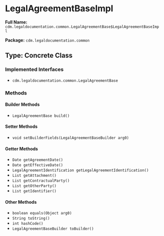 # LegalAgreementBaseImpl

**Full Name:** `cdm.legaldocumentation.common.LegalAgreementBase$LegalAgreementBaseImpl`

**Package:** `cdm.legaldocumentation.common`

## Type: Concrete Class

### Implemented Interfaces

- `cdm.legaldocumentation.common.LegalAgreementBase`

### Methods

#### Builder Methods

- `LegalAgreementBase build()`

#### Setter Methods

- `void setBuilderFields(LegalAgreementBaseBuilder arg0)`

#### Getter Methods

- `Date getAgreementDate()`
- `Date getEffectiveDate()`
- `LegalAgreementIdentification getLegalAgreementIdentification()`
- `List getAttachment()`
- `List getContractualParty()`
- `List getOtherParty()`
- `List getIdentifier()`

#### Other Methods

- `boolean equals(Object arg0)`
- `String toString()`
- `int hashCode()`
- `LegalAgreementBaseBuilder toBuilder()`

